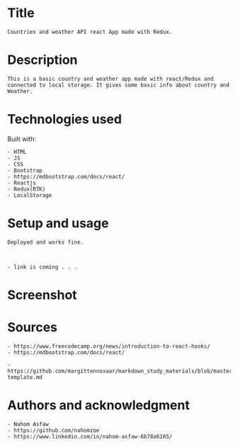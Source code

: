 # Title

    Countries and weather API react App made with Redux.

# Description

    This is a basic country and weather app made with react/Redux and connected to local storage. It gives some basic info about country and Weather.
# Technologies used

Built with:

    - HTML
    - JS
    - CSS
    - Bootstrap
    - https://mdbootstrap.com/docs/react/
    - Reactjs
    - Redux(RTK)
    - LocalStorage
   

# Setup and usage

    Deployed and works fine.

 

    - link is coming . . . 

# Screenshot

# Sources

    - https://www.freecodecamp.org/news/introduction-to-react-hooks/
    - https://mdbootstrap.com/docs/react/

    - https://github.com/margittennosaar/markdown_study_materials/blob/master/README-template.md

# Authors and acknowledgment

    - Nahom Asfaw
    - https://github.com/nahomzoe
    - https://www.linkedin.com/in/nahom-asfaw-6b78a6185/
